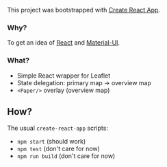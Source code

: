 This project was bootstrapped with [Create React App](https://github.com/facebook/create-react-app).

### Why?

To get an idea of [React](https://reactjs.org) and [Material-UI](https://material-ui.com).

### What?

* Simple React wrapper for Leaflet
* State delegation: primary map -> overview map
* `<Paper/>` overlay (overview map)

## How?

The usual `create-react-app` scripts:
* `npm start` (should work)
* `npm test` (don't care for now)
* `npm run build` (don't care for now)
